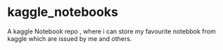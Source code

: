 # kaggle_notebooks
A kaggle Notebook repo , where i can store my favourite notebbok from kaggle which are issued by me and others. 
